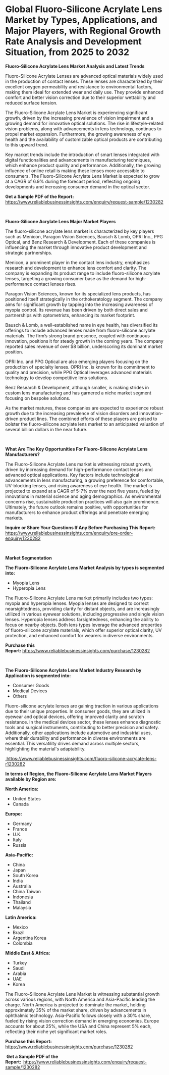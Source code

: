 <p><h1>Global Fluoro-Silicone Acrylate Lens Market by Types, Applications, and Major Players, with Regional Growth Rate Analysis and Development Situation, from 2025 to 2032</h1></p><p><strong>Fluoro-Silicone Acrylate Lens Market Analysis and Latest Trends</strong></p>
<p><p>Fluoro-Silicone Acrylate Lenses are advanced optical materials widely used in the production of contact lenses. These lenses are characterized by their excellent oxygen permeability and resistance to environmental factors, making them ideal for extended wear and daily use. They provide enhanced comfort and better vision correction due to their superior wettability and reduced surface tension.</p><p>The Fluoro-Silicone Acrylate Lens Market is experiencing significant growth, driven by the increasing prevalence of vision impairment and a growing demand for innovative optical solutions. The rise in lifestyle-related vision problems, along with advancements in lens technology, continues to propel market expansion. Furthermore, the growing awareness of eye health and the availability of customizable optical products are contributing to this upward trend.</p><p>Key market trends include the introduction of smart lenses integrated with digital functionalities and advancements in manufacturing techniques, which enhance product quality and performance. Additionally, the growing influence of online retail is making these lenses more accessible to consumers. The Fluoro-Silicone Acrylate Lens Market is expected to grow at a CAGR of 6.9% during the forecast period, reflecting ongoing developments and increasing consumer demand in the optical sector.</p></p>
<p><strong>Get a Sample PDF of the Report:&nbsp;</strong> <a href="https://www.reliablebusinessinsights.com/enquiry/request-sample/1230282?utm_campaign=3182&utm_medium=2&utm_source=Github&utm_content=ia&utm_term=16042025&utm_id=fluoro-silicone-acrylate-lens">https://www.reliablebusinessinsights.com/enquiry/request-sample/1230282</a></p>
<p>&nbsp;</p>
<p><strong>Fluoro-Silicone Acrylate Lens Major Market Players</strong></p>
<p><p>The fluoro-silicone acrylate lens market is characterized by key players such as Menicon, Paragon Vision Sciences, Bausch & Lomb, OPRI Inc., PPG Optical, and Benz Research & Development. Each of these companies is influencing the market through innovative product development and strategic partnerships.</p><p>Menicon, a prominent player in the contact lens industry, emphasizes research and development to enhance lens comfort and clarity. The company is expanding its product range to include fluoro-silicone acrylate lenses, targeting a growing consumer base as the demand for high-performance contact lenses rises. </p><p>Paragon Vision Sciences, known for its specialized lens products, has positioned itself strategically in the orthokeratology segment. The company aims for significant growth by tapping into the increasing awareness of myopia control. Its revenue has been driven by both direct sales and partnerships with optometrists, enhancing its market footprint.</p><p>Bausch & Lomb, a well-established name in eye health, has diversified its offerings to include advanced lenses made from fluoro-silicone acrylate materials. The firm’s strong brand presence, coupled with continuous innovation, positions it for steady growth in the coming years. The company reported sales revenue of over $8 billion, underscoring its dominant market position.</p><p>OPRI Inc. and PPG Optical are also emerging players focusing on the production of specialty lenses. OPRI Inc. is known for its commitment to quality and precision, while PPG Optical leverages advanced materials technology to develop competitive lens solutions.</p><p>Benz Research & Development, although smaller, is making strides in custom lens manufacturing and has garnered a niche market segment focusing on bespoke solutions.</p><p>As the market matures, these companies are expected to experience robust growth due to the increasing prevalence of vision disorders and innovation-driven product lines. The combined efforts of these players are poised to bolster the fluoro-silicone acrylate lens market to an anticipated valuation of several billion dollars in the near future.</p></p>
<p>&nbsp;</p>
<p><strong>What Are The Key Opportunities For Fluoro-Silicone Acrylate Lens Manufacturers?</strong></p>
<p><p>The Fluoro-Silicone Acrylate Lens market is witnessing robust growth, driven by increasing demand for high-performance contact lenses and advanced optical applications. Key factors include technological advancements in lens manufacturing, a growing preference for comfortable, UV-blocking lenses, and rising awareness of eye health. The market is projected to expand at a CAGR of 5-7% over the next five years, fueled by innovations in material science and aging demographics. As environmental concerns rise, sustainable production practices will also gain prominence. Ultimately, the future outlook remains positive, with opportunities for manufacturers to enhance product offerings and penetrate emerging markets.</p></p>
<p><strong>Inquire or Share Your Questions If Any Before Purchasing This Report:</strong> <a href="https://www.reliablebusinessinsights.com/enquiry/pre-order-enquiry/1230282?utm_campaign=3182&utm_medium=2&utm_source=Github&utm_content=ia&utm_term=16042025&utm_id=fluoro-silicone-acrylate-lens">https://www.reliablebusinessinsights.com/enquiry/pre-order-enquiry/1230282</a></p>
<p>&nbsp;</p>
<p><strong>Market Segmentation</strong></p>
<p><strong>The Fluoro-Silicone Acrylate Lens Market Analysis by types is segmented into:</strong></p>
<p><ul><li>Myopia Lens</li><li>Hyperopia Lens</li></ul></p>
<p><p>The Fluoro-Silicone Acrylate Lens market primarily includes two types: myopia and hyperopia lenses. Myopia lenses are designed to correct nearsightedness, providing clarity for distant objects, and are increasingly utilized in various eyewear solutions, including progressive and single vision lenses. Hyperopia lenses address farsightedness, enhancing the ability to focus on nearby objects. Both lens types leverage the advanced properties of fluoro-silicone acrylate materials, which offer superior optical clarity, UV protection, and enhanced comfort for wearers in diverse environments.</p></p>
<p><strong>Purchase this Report:&nbsp;</strong><a href="https://www.reliablebusinessinsights.com/purchase/1230282?utm_campaign=3182&utm_medium=2&utm_source=Github&utm_content=ia&utm_term=16042025&utm_id=fluoro-silicone-acrylate-lens">https://www.reliablebusinessinsights.com/purchase/1230282</a></p>
<p>&nbsp;</p>
<p><strong>The Fluoro-Silicone Acrylate Lens Market Industry Research by Application is segmented into:</strong></p>
<p><ul><li>Consumer Goods</li><li>Medical Devices</li><li>Others</li></ul></p>
<p><p>Fluoro-silicone acrylate lenses are gaining traction in various applications due to their unique properties. In consumer goods, they are utilized in eyewear and optical devices, offering improved clarity and scratch resistance. In the medical devices sector, these lenses enhance diagnostic tools and surgical instruments, contributing to better precision and safety. Additionally, other applications include automotive and industrial uses, where their durability and performance in diverse environments are essential. This versatility drives demand across multiple sectors, highlighting the material's adaptability.</p></p>
<p><a href="https://www.reliablebusinessinsights.com/fluoro-silicone-acrylate-lens-r1230282?utm_campaign=3182&utm_medium=2&utm_source=Github&utm_content=ia&utm_term=16042025&utm_id=fluoro-silicone-acrylate-lens">&nbsp;https://www.reliablebusinessinsights.com/fluoro-silicone-acrylate-lens-r1230282</a></p>
<p><strong>In terms of Region, the Fluoro-Silicone Acrylate Lens Market Players available by Region are:</strong></p>
<p>
    <p> <strong> North America: </strong>
        <ul>
            <li>United States</li>
            <li>Canada</li>
        </ul>
        </p> 
    <p> <strong> Europe: </strong>
        <ul>
            <li>Germany</li>
            <li>France</li>
            <li>U.K.</li>
            <li>Italy</li>
            <li>Russia</li>
        </ul>
        </p> 
    <p> <strong> Asia-Pacific: </strong>
        <ul>
            <li>China</li>
            <li>Japan</li>
            <li>South Korea</li>
            <li>India</li>
            <li>Australia</li>
            <li>China Taiwan</li>
            <li>Indonesia</li>
            <li>Thailand</li>
            <li>Malaysia</li>
        </ul>
        </p> 
    <p> <strong> Latin America: </strong>
        <ul>
            <li>Mexico</li>
            <li>Brazil</li>
            <li>Argentina Korea</li>
            <li>Colombia</li>
        </ul>
        </p> 
    <p> <strong> Middle East & Africa: </strong>
        <ul>
            <li>Turkey</li>
            <li>Saudi</li>
            <li>Arabia</li>
            <li>UAE</li>
            <li>Korea</li>
        </ul>
    </p>
    </p>
<p><p>The Fluoro-Silicone Acrylate Lens Market is witnessing substantial growth across various regions, with North America and Asia-Pacific leading the charge. North America is projected to dominate the market, holding approximately 35% of the market share, driven by advancements in ophthalmic technology. Asia-Pacific follows closely with a 30% share, fueled by rising vision correction demand in emerging economies. Europe accounts for about 25%, while the USA and China represent 5% each, reflecting their niche yet significant market roles.</p></p>
<p><strong>Purchase this Report: </strong><a href="https://www.reliablebusinessinsights.com/purchase/1230282?utm_campaign=3182&utm_medium=2&utm_source=Github&utm_content=ia&utm_term=16042025&utm_id=fluoro-silicone-acrylate-lens">https://www.reliablebusinessinsights.com/purchase/1230282</a></p>
<p>&nbsp;<strong>Get a Sample PDF of the Report:&nbsp;&nbsp;</strong><a href="https://www.reliablebusinessinsights.com/enquiry/request-sample/1230282?utm_campaign=3182&utm_medium=2&utm_source=Github&utm_content=ia&utm_term=16042025&utm_id=fluoro-silicone-acrylate-lens">https://www.reliablebusinessinsights.com/enquiry/request-sample/1230282</a></p>
<p><strong></strong></p>
<p><p></p><p></p><p></p></p>